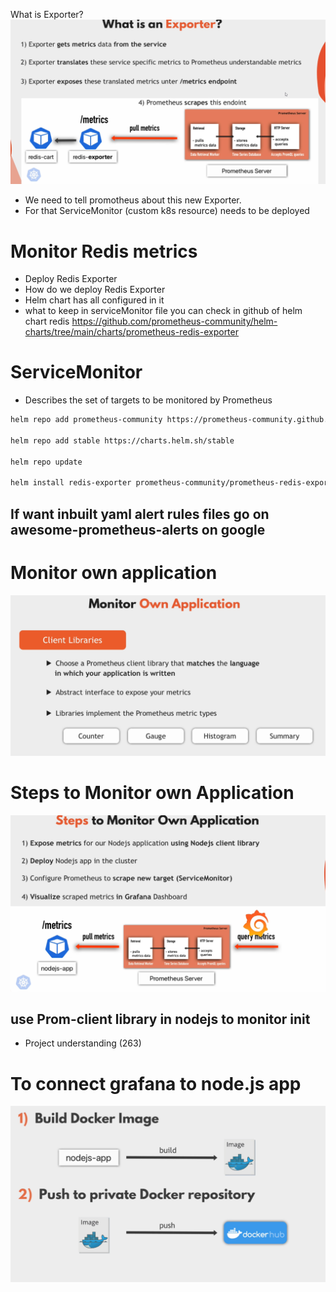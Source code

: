 What is Exporter?
![Exporter](/assests/Exporter.png)

- We need to tell promotheus about this new Exporter.
- For that ServiceMonitor (custom k8s resource) needs to be deployed

# Monitor Redis metrics

- Deploy Redis Exporter
- How do we deploy Redis Exporter
- Helm chart has all configured in it
- what to keep in serviceMonitor file you can check in github of helm chart redis https://github.com/prometheus-community/helm-charts/tree/main/charts/prometheus-redis-exporter

# ServiceMonitor
- Describes the set of targets to be monitored by Prometheus

```bash
helm repo add prometheus-community https://prometheus-community.github.io/hel

helm repo add stable https://charts.helm.sh/stable

helm repo update

helm install redis-exporter prometheus-community/prometheus-redis-exporter -f redis-values.yaml
```

## If want inbuilt yaml alert rules files go on awesome-prometheus-alerts on google

# Monitor own application
![monitor-application](/assests/monitor-application.png)

# Steps to Monitor own Application
![steps-to-monitor-own-application](/assests/steps-to-monitor-own-application.png)

## use Prom-client library in nodejs to monitor init 
- Project understanding (263)

# To connect grafana to node.js app
![NextSteps-docker](/assests/NextSteps-docker.png)